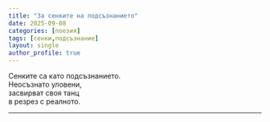 ```yaml
---
title: "За сенките на подсъзнанието"
date: 2025-09-08
categories: [поезия]
tags: [сенки,подсъзнание]
layout: single
author_profile: true
---
```


<div class="poem3">

Сенките са като подсъзнанието.<br/>
Неосъзнато уловени,<br/>
засвирват своя танц<br/>
в резрез с реалното.<br/>
<hr/>
</div>